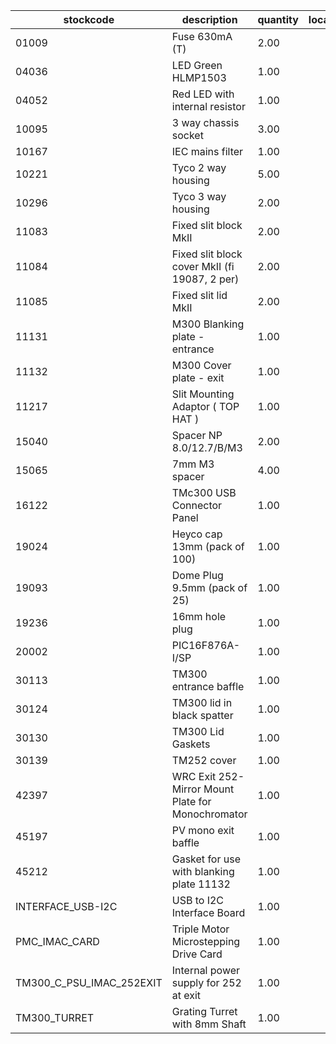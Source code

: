 |stockcode|description|quantity|location|
|---------|-----------|--------|--------|
|01009|Fuse 630mA (T)|2.00||
|04036|LED Green HLMP1503|1.00||
|04052|Red LED with internal resistor|1.00||
|10095|3 way chassis socket|3.00||
|10167|IEC mains filter|1.00||
|10221|Tyco 2 way housing|5.00||
|10296|Tyco 3 way housing|2.00||
|11083|Fixed slit block MkII|2.00||
|11084|Fixed slit block cover MkII (fi 19087, 2 per)|2.00||
|11085|Fixed slit lid MkII|2.00||
|11131|M300 Blanking plate - entrance|1.00||
|11132|M300 Cover plate - exit|1.00||
|11217|Slit Mounting Adaptor ( TOP HAT )|1.00||
|15040|Spacer NP 8.0/12.7/B/M3|2.00||
|15065|7mm M3 spacer|4.00||
|16122|TMc300 USB Connector Panel|1.00||
|19024|Heyco cap 13mm (pack of 100)|1.00||
|19093|Dome Plug 9.5mm (pack of 25)|1.00||
|19236|16mm hole plug|1.00||
|20002|PIC16F876A-I/SP|1.00||
|30113|TM300 entrance baffle|1.00||
|30124|TM300 lid in black spatter|1.00||
|30130|TM300 Lid Gaskets|1.00||
|30139|TM252 cover|1.00||
|42397|WRC Exit 252-Mirror Mount Plate for Monochromator|1.00||
|45197|PV mono exit baffle|1.00||
|45212|Gasket for use with blanking plate 11132|1.00||
|INTERFACE_USB-I2C|USB to I2C Interface Board|1.00||
|PMC_IMAC_CARD|Triple Motor Microstepping Drive Card|1.00||
|TM300_C_PSU_IMAC_252EXIT|Internal power supply for 252 at exit|1.00||
|TM300_TURRET|Grating Turret with 8mm Shaft|1.00||

